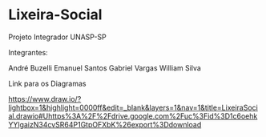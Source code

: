 # Lixeira-Social

Projeto Integrador UNASP-SP

Integrantes:

André Buzelli
Emanuel Santos
Gabriel Vargas
William Silva


Link para os Diagramas

https://www.draw.io/?lightbox=1&highlight=0000ff&edit=_blank&layers=1&nav=1&title=LixeiraSocial.drawio#Uhttps%3A%2F%2Fdrive.google.com%2Fuc%3Fid%3D1c6oehkYYlgaizN34cvSR64P1GtpOFXbK%26export%3Ddownload

